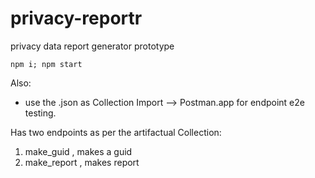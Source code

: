 # privacy-reportr
privacy data report generator prototype

`npm i; npm start`

Also:

- use the .json as Collection Import --> Postman.app for endpoint e2e testing.

Has two endpoints as per the artifactual Collection:

1) make_guid , makes a guid
2) make_report , makes report

